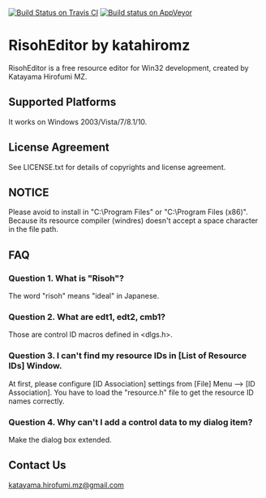 [![Build Status on Travis CI](https://travis-ci.org/katahiromz/RisohEditor.svg?branch=master)](https://travis-ci.org/katahiromz/RisohEditor)
[![Build status on AppVeyor](https://ci.appveyor.com/api/projects/status/4sdaed4vyakby61h?svg=true)](https://ci.appveyor.com/project/katahiromz/risoheditor)

# RisohEditor by katahiromz

RisohEditor is a free resource editor for Win32 development, created by Katayama Hirofumi MZ.

## Supported Platforms

It works on Windows 2003/Vista/7/8.1/10.

## License Agreement

See LICENSE.txt for details of copyrights and license agreement.

## NOTICE

Please avoid to install in "C:\Program Files" or "C:\Program Files (x86)". Because its resource compiler (windres) doesn't accept a space character in the file path. 

## FAQ

### Question 1. What is "Risoh"?

The word "risoh" means "ideal" in Japanese.

### Question 2. What are edt1, edt2, cmb1?

Those are control ID macros defined in <dlgs.h>.

### Question 3. I can't find my resource IDs in [List of Resource IDs] Window.

At first, please configure [ID Association] settings from [File] Menu --> [ID Association]. You have to load the "resource.h" file to get the resource ID names correctly.

### Question 4. Why can't I add a control data to my dialog item?

Make the dialog box extended.

## Contact Us

katayama.hirofumi.mz@gmail.com
